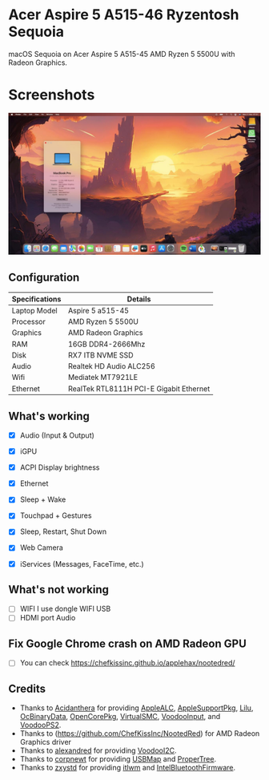# Acer Aspire 5 A515-46 Ryzentosh Sequoia

macOS Sequoia on Acer Aspire 5 A515-45 AMD Ryzen 5 5500U with Radeon Graphics.

# Screenshots
<a href="https://github.com/skenakun/ryzentosh-acer-aspire-5-A515-45/blob/main/Sequoia.jpg
"> <img src="Ventura.jpg" alt="light mode"></a>

<!--

-->

## Configuration

| Specifications      | Details                                            |
| ------------------- | -------------------------------------------------- |
| Laptop Model        | Aspire 5 a515-45                                   |
| Processor           | AMD Ryzen 5 5500U                                  |
| Graphics            | AMD Radeon Graphics                                |
| RAM                 | 16GB DDR4-2666Mhz                                  |
| Disk                | RX7 ITB NVME SSD                                   |
| Audio               | Realtek HD Audio ALC256                            |
| Wifi                | Mediatek MT7921LE                                  |
| Ethernet            | RealTek RTL8111H PCI-E Gigabit Ethernet            |


## What's working

- [x] Audio (Input & Output)
- [x] iGPU
- [x] ACPI Display brightness
- [x] Ethernet
- [x] Sleep + Wake
- [x] Touchpad + Gestures
- [x] Sleep, Restart, Shut Down
- [x] Web Camera
- [x] iServices (Messages, FaceTime, etc.)


## What's not working

- [ ] WIFI I use dongle WIFI USB
- [ ] HDMI port Audio

## Fix Google Chrome crash on AMD Radeon GPU
- [ ] You can check https://chefkissinc.github.io/applehax/nootedred/

## Credits

- Thanks to [Acidanthera](https://github.com/acidanthera) for providing [AppleALC](https://github.com/acidanthera/AppleALC), [AppleSupportPkg](https://github.com/acidanthera/AppleSupportPkg),  [Lilu](https://github.com/acidanthera/Lilu), [OcBinaryData](https://github.com/acidanthera/OcBinaryData), [OpenCorePkg](https://github.com/acidanthera/OpenCorePkg), [VirtualSMC](https://github.com/acidanthera/VirtualSMC), [VoodooInput](https://github.com/acidanthera/VoodooInput), and [VoodooPS2](https://github.com/acidanthera/VoodooPS2).
- Thanks to (https://github.com/ChefKissInc/NootedRed) for AMD Radeon Graphics driver
- Thanks to [alexandred](https://github.com/alexandred) for providing [VoodooI2C](https://github.com/alexandred/VoodooI2C).
- Thanks to [corpnewt](https://github.com/corpnewt) for providing [USBMap](https://github.com/corpnewt/USBMap) and [ProperTree](https://github.com/corpnewt/ProperTree).
- Thanks to [zxystd](https://github.com/zxystd) for providing [itlwm](https://github.com/OpenIntelWireless/itlwm) and [IntelBluetoothFirmware](https://github.com/zxystd/IntelBluetoothFirmware).
